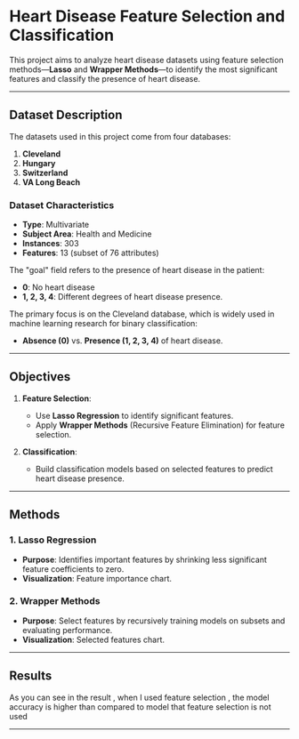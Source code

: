 # Heart Disease Feature Selection and Classification
This project aims to analyze heart disease datasets using feature selection methods—**Lasso** and **Wrapper Methods**—to identify the most significant features and classify the presence of heart disease.

---

## Dataset Description

The datasets used in this project come from four databases:
1. **Cleveland**
2. **Hungary**
3. **Switzerland**
4. **VA Long Beach**

### Dataset Characteristics
- **Type**: Multivariate
- **Subject Area**: Health and Medicine
- **Instances**: 303
- **Features**: 13 (subset of 76 attributes)

The "goal" field refers to the presence of heart disease in the patient:
- **0**: No heart disease
- **1, 2, 3, 4**: Different degrees of heart disease presence.

The primary focus is on the Cleveland database, which is widely used in machine learning research for binary classification:
- **Absence (0)** vs. **Presence (1, 2, 3, 4)** of heart disease.

---

## Objectives

1. **Feature Selection**:
   - Use **Lasso Regression** to identify significant features.
   - Apply **Wrapper Methods** (Recursive Feature Elimination) for feature selection.

2. **Classification**:
   - Build classification models based on selected features to predict heart disease presence.

---

## Methods

### **1. Lasso Regression**
- **Purpose**: Identifies important features by shrinking less significant feature coefficients to zero.
- **Visualization**: Feature importance chart.

### **2. Wrapper Methods**
- **Purpose**: Select features by recursively training models on subsets and evaluating performance.
- **Visualization**: Selected features chart.

---

## Results

As you can see in the result , when I used feature selection , the model accuracy is higher than compared to model that feature selection is not used



---


